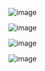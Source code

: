 ![image](https://github.com/user-attachments/assets/7f0f8a65-082d-4001-bb8c-050e39e3561e)

![image](https://github.com/user-attachments/assets/63423bf8-a313-4fab-a01c-5fed51f2d80f)

![image](https://github.com/user-attachments/assets/01252ebf-5876-4157-9cf5-f9814487a7ea)

![image](https://github.com/user-attachments/assets/62cef2c8-9c2f-4807-993a-aa7e59e6c6b0)

